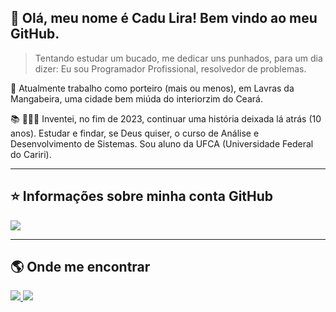 
## 💜 Olá, meu nome é <strong>Cadu Lira!</strong> Bem vindo ao meu GitHub.

> Tentando estudar um bucado, me dedicar uns punhados, para um dia dizer: Eu sou Programador Profissional, resolvedor de problemas.

💬 Atualmente trabalho como porteiro (mais ou menos), em  Lavras da Mangabeira, uma cidade bem miúda do interiorzim do Ceará.

📚 👨🏻‍💻 Inventei, no fim de 2023, continuar uma história deixada lá atrás (10 anos). Estudar e findar, se Deus quiser, o curso de Análise e Desenvolvimento de Sistemas. Sou aluno da UFCA (Universidade Federal do Cariri).

---

## ⭐ Informações sobre minha conta GitHub
<img align='center' src="https://github-readme-stats.vercel.app/api?username=cadullira&show_icons=true&title_color=#A5B7F8&text_color=#333333&icon_color=#A5B7F8&bg_color=#FFFEFE&cache_seconds=2300">

---

## 🌎 Onde me encontrar

<a href="mailto:cadullira@gmail.com" alt="Gmail">
  <img src="https://img.shields.io/badge/Gmail-D14836?style=for-the-badge&logo=gmail&logoColor=white&link=mailto:cadullira@gmail.com" />
</a>
<a href="https://www.linkedin.com/in/cadullira/" alt="Linkedin">
  <img src="https://img.shields.io/badge/LinkedIn-0077B5?style=for-the-badge&logo=linkedin&logoColor=white&link=https://www.linkedin.com/in/cadullira/" />
</a>
